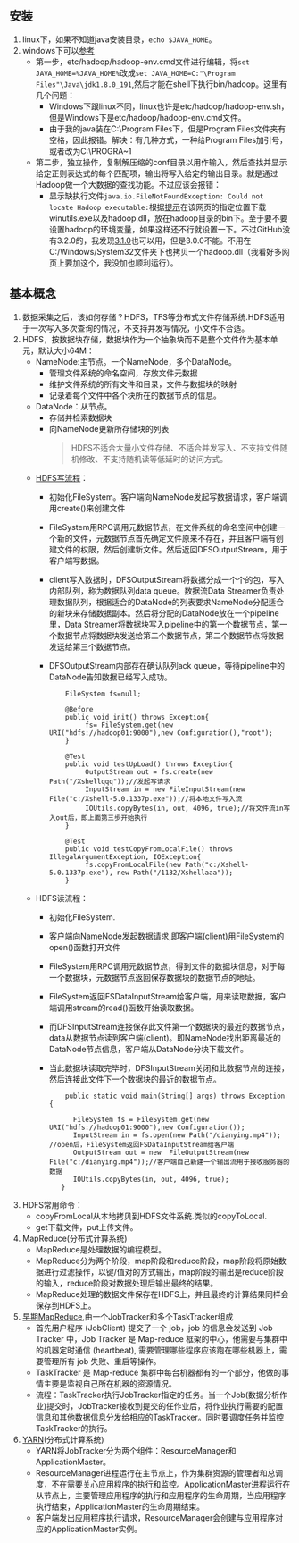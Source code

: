 
## 安装
1. linux下，如果不知道java安装目录，`echo $JAVA_HOME`。
2. windows下可以[参考](http://www.cnblogs.com/chevin/p/9090683.html)
   - 第一步，etc/hadoop/hadoop-env.cmd文件进行编辑，将`set JAVA_HOME=%JAVA_HOME%`改成`set JAVA_HOME=C:"\Program Files"\Java\jdk1.8.0_191`,然后才能在shell下执行bin/hadoop。这里有几个问题：
     - Windows下跟linux不同，linux也许是etc/hadoop/hadoop-env.sh，但是Windows下是etc/hadoop/hadoop-env.cmd文件。
     - 由于我的java装在C:\Program Files下，但是Program Files文件夹有空格，因此报错。解决：有几种方式，一种给Program Files加引号，或者改为C:\PROGRA~1
   - 第二步，独立操作，复制解压缩的conf目录以用作输入，然后查找并显示给定正则表达式的每个匹配项，输出将写入给定的输出目录。就是通过Hadoop做一个大数据的查找功能。不过应该会报错：
      - 显示缺执行文件`java.io.FileNotFoundException: Could not locate Hadoop executable:`根据[提示](https://wiki.apache.org/hadoop/WindowsProblems)在该网页的指定位置下载winutils.exe以及hadoop.dll，放在hadoop目录的bin下。至于要不要设置hadoop的环境变量，如果这样还不行就设置一下。不过GitHub没有3.2.0的，我发现[3.1.0](https://github.com/s911415/apache-hadoop-3.1.0-winutils)也可以用，但是3.0.0不能。不用在C:/Windows/System32文件夹下也拷贝一个hadoop.dll（我看好多网页上要加这个，我没加也顺利运行）。

## 基本概念
1. 数据采集之后，该如何存储？HDFS，TFS等分布式文件存储系统.HDFS适用于一次写入多次查询的情况，不支持并发写情况，小文件不合适。
2. HDFS，按数据块存储，数据块作为一个抽象块而不是整个文件作为基本单元，默认大小64M：
   - NameNode:主节点。一个NameNode，多个DataNode。
      - 管理文件系统的命名空间，存放文件元数据
      - 维护文件系统的所有文件和目录，文件与数据块的映射
      - 记录着每个文件中各个块所在的数据节点的信息。
   - DataNode：从节点。
      - 存储并检索数据块
      - 向NameNode更新所存储块的列表
        >HDFS不适合大量小文件存储、不适合并发写入、不支持文件随机修改、不支持随机读等低延时的访问方式。
   - [HDFS写流程](https://www.cnblogs.com/LeonNew/p/5489462.html)：
      - 初始化FileSystem。客户端向NameNode发起写数据请求，客户端调用create()来创建文件
      - FileSystem用RPC调用元数据节点，在文件系统的命名空间中创建一个新的文件，元数据节点首先确定文件原来不存在，并且客户端有创建文件的权限，然后创建新文件。然后返回DFSOutputStream，用于客户端写数据。
      - client写入数据时，DFSOutputStream将数据分成一个个的包，写入内部队列，称为数据队列data queue。数据流Data Streamer负责处理数据队列，根据适合的DataNode的列表要求NameNode分配适合的新块来存储数据副本。然后将分配的DataNode放在一个pipeline里，Data Streamer将数据块写入pipeline中的第一个数据节点，第一个数据节点将数据块发送给第二个数据节点，第二个数据节点将数据发送给第三个数据节点。
      - DFSOutputStream内部存在确认队列ack queue，等待pipeline中的DataNode告知数据已经写入成功。
      
                FileSystem fs=null;

                @Before
                public void init() throws Exception{
                     fs= FileSystem.get(new URI("hdfs://hadoop01:9000"),new Configuration(),"root");
                }

                @Test
                public void testUpLoad() throws Exception{
                     OutputStream out = fs.create(new Path("/Xshellqqq"));//发起写请求
                     InputStream in = new FileInputStream(new File("c:/Xshell-5.0.1337p.exe"));//将本地文件写入流
                     IOUtils.copyBytes(in, out, 4096, true);//将文件流in写入out后，即上面第三步开始执行
                }

                @Test
                public void testCopyFromLocalFile() throws IllegalArgumentException, IOException{
                     fs.copyFromLocalFile(new Path("c:/Xshell-5.0.1337p.exe"), new Path("/1132/Xshellaaa"));
                }
   - HDFS读流程：
      - 初始化FileSystem.
      - 客户端向NameNode发起数据请求,即客户端(client)用FileSystem的open()函数打开文件
      - FileSystem用RPC调用元数据节点，得到文件的数据块信息，对于每一个数据块，元数据节点返回保存数据块的数据节点的地址。
      - FileSystem返回FSDataInputStream给客户端，用来读取数据，客户端调用stream的read()函数开始读取数据。
      - 而DFSInputStream连接保存此文件第一个数据块的最近的数据节点，data从数据节点读到客户端(client)。即NameNode找出距离最近的DataNode节点信息，客户端从DataNode分块下载文件。
      - 当此数据块读取完毕时，DFSInputStream关闭和此数据节点的连接，然后连接此文件下一个数据块的最近的数据节点。
      
                public static void main(String[] args) throws Exception {
                  
                  FileSystem fs = FileSystem.get(new URI("hdfs://hadoop01:9000"),new Configuration());
                  InputStream in = fs.open(new Path("/dianying.mp4"));  //open后，FileSystem返回FSDataInputStream给客户端
                  OutputStream out = new  FileOutputStream(new File("c:/dianying.mp4"));//客户端自己新建一个输出流用于接收服务器的数据
                  IOUtils.copyBytes(in, out, 4096, true);		
               }
      
      
3. HDFS常用命令：
   - copyFromLocal从本地拷贝到HDFS文件系统.类似的copyToLocal.
   - get下载文件，put上传文件。
4. MapReduce(分布式计算系统)
   - MapReduce是处理数据的编程模型。
   - MapReduce分为两个阶段，map阶段和reduce阶段，map阶段将原始数据进行过滤操作，以键/值对的方式输出，map阶段的输出是reduce阶段的输入，reduce阶段对数据处理后输出最终的结果。
   - MapReduce处理的数据文件保存在HDFS上，并且最终的计算结果同样会保存到HDFS上。
5. [早期MapReduce](https://www.ibm.com/developerworks/cn/opensource/os-cn-hadoop-yarn/),由一个JobTracker和多个TaskTracker组成
   - 首先用户程序 (JobClient) 提交了一个 job，job 的信息会发送到 Job Tracker 中，Job Tracker 是 Map-reduce 框架的中心，他需要与集群中的机器定时通信 (heartbeat), 需要管理哪些程序应该跑在哪些机器上，需要管理所有 job 失败、重启等操作。
   - TaskTracker 是 Map-reduce 集群中每台机器都有的一个部分，他做的事情主要是监视自己所在机器的资源情况。
   - 流程：TaskTracker执行JobTracker指定的任务。当一个Job(数据分析作业)提交时，JobTracker接收到提交的任作业后，将作业执行需要的配置信息和其他数据信息分发给相应的TaskTracker。同时要调度任务并监控TaskTracker的执行。
6. [YARN](https://github.com/sunnyandgood/BigData/blob/master/HDFS/Hadoop%E5%88%86%E5%B8%83%E5%BC%8F%E6%95%B0%E6%8D%AE%E5%88%86%E6%9E%90%E7%B3%BB%E7%BB%9F%E6%A6%82%E8%BF%B0.md)(分布式计算系统)
   - YARN将JobTracker分为两个组件：ResourceManager和ApplicationMaster。
   - ResourceManager进程运行在主节点上，作为集群资源的管理者和总调度，不在需要关心应用程序的执行和监控。ApplicationMaster进程运行在从节点上，主要管理应用程序的执行和应用程序的生命周期，当应用程序执行结束，ApplicationMaster的生命周期结束。
   - 客户端发出应用程序执行请求，ResourceManager会创建与应用程序对应的ApplicationMaster实例。
